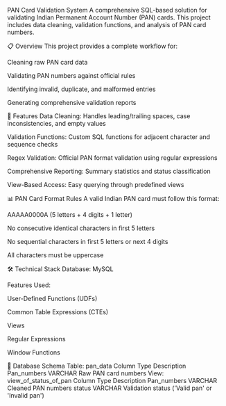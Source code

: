 PAN Card Validation System
A comprehensive SQL-based solution for validating Indian Permanent Account Number (PAN) cards. This project includes data cleaning, validation functions, and analysis of PAN card numbers.

📋 Overview
This project provides a complete workflow for:

Cleaning raw PAN card data

Validating PAN numbers against official rules

Identifying invalid, duplicate, and malformed entries

Generating comprehensive validation reports

🎯 Features
Data Cleaning: Handles leading/trailing spaces, case inconsistencies, and empty values

Validation Functions: Custom SQL functions for adjacent character and sequence checks

Regex Validation: Official PAN format validation using regular expressions

Comprehensive Reporting: Summary statistics and status classification

View-Based Access: Easy querying through predefined views

📊 PAN Card Format Rules
A valid Indian PAN card must follow this format:

AAAAA0000A (5 letters + 4 digits + 1 letter)

No consecutive identical characters in first 5 letters

No sequential characters in first 5 letters or next 4 digits

All characters must be uppercase

🛠️ Technical Stack
Database: MySQL

Features Used:

User-Defined Functions (UDFs)

Common Table Expressions (CTEs)

Views

Regular Expressions

Window Functions

📁 Database Schema
Table: pan_data
Column	Type	Description
Pan_numbers	VARCHAR	Raw PAN card numbers
View: view_of_status_of_pan
Column	Type	Description
Pan_numbers	VARCHAR	Cleaned PAN numbers
status	VARCHAR	Validation status ('Valid pan' or 'Invalid pan')
